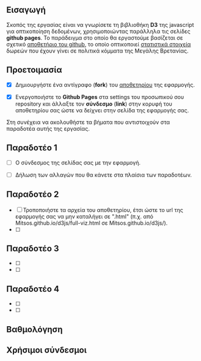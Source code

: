 ## Εισαγωγή

Σκοπός της εργασίας είναι να γνωρίσετε τη βιβλιοθήκη **D3** της javascript για οπτικοποίηση δεδομένων, χρησιμοποιώντας παράλληλα τις σελίδες **github pages**. Το παράδειγμα στο οποίο θα εργαστούμε βασίζεται σε σχετικό [αποθετήριο του github](https://github.com/neilhawkins/d3-uk-political-donations), το οποίο οπτικοποιεί [στατιστικά στοιχεία](http://neilhawkins.github.io/d3-uk-political-donations/full-viz.html) δωρεών που έχουν γίνει σε πολιτικά κόμματα της Μεγάλης Βρετανίας.


## Προετοιμασία
- [x] Δημιουργήστε ένα αντίγραφο (**fork**) του [αποθετηρίου](https://github.com/ioniodi/D3js) της εφαρμογής.

- [x] Ενεργοποιήστε το **Github Pages** στα settings του προσωπικού σου repository και άλλαξτε τον **σύνδεσμο** (**link**) στην κορυφή του αποθετηρίου σας ώστε να δείχνει στην σελίδα της εφαρμογής σας.

Στη συνέχεια να ακολουθήστε τα βήματα που αντιστοιχούν στα παραδοτέα αυτής της εργασίας.


## Παραδοτέο 1 

- [ ] Ο σύνδεσμος της σελίδας σας με την εφαρμογή.
- [ ] Δήλωση των αλλαγών που θα κάνετε στα πλαίσια των παραδοτέων.


## Παραδοτέο 2

- [ ] Τροποποιήστε τα αρχεία του αποθετηρίου, έτσι ώστε το url της εφαρμογής σας να μην καταλήγει σε ".html" (π.χ. από Mitsos.github.io/d3js/full-viz.html σε Mitsos.github.io/d3js/).
- [ ] 


## Παραδοτέο 3

- [ ] 
- [ ] 


## Παραδοτέο 4

- [ ] 
- [ ] 


## Βαθμολόγηση
  
## Χρήσιμοι σύνδεσμοι

